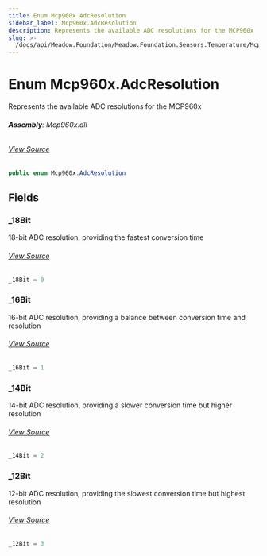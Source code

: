 ```yaml
---
title: Enum Mcp960x.AdcResolution
sidebar_label: Mcp960x.AdcResolution
description: Represents the available ADC resolutions for the MCP960x
slug: >-
  /docs/api/Meadow.Foundation/Meadow.Foundation.Sensors.Temperature/Mcp960x.AdcResolution
---
```

# Enum Mcp960x.AdcResolution
Represents the available ADC resolutions for the MCP960x

###### **Assembly**: Mcp960x.dll
###### [View Source](https://github.com/WildernessLabs/Meadow.Foundation.git/blob/develop/Source/Meadow.Foundation.Peripherals/Sensors.Temperature.Mcp960x/Driver/Mcp960x.Enums.cs#L90)
```csharp title="Declaration"
public enum Mcp960x.AdcResolution
```
## Fields
### _18Bit
18-bit ADC resolution, providing the fastest conversion time
###### [View Source](https://github.com/WildernessLabs/Meadow.Foundation.git/blob/develop/Source/Meadow.Foundation.Peripherals/Sensors.Temperature.Mcp960x/Driver/Mcp960x.Enums.cs#L95)
```csharp title="Declaration"
_18Bit = 0
```
### _16Bit
16-bit ADC resolution, providing a balance between conversion time and resolution
###### [View Source](https://github.com/WildernessLabs/Meadow.Foundation.git/blob/develop/Source/Meadow.Foundation.Peripherals/Sensors.Temperature.Mcp960x/Driver/Mcp960x.Enums.cs#L99)
```csharp title="Declaration"
_16Bit = 1
```
### _14Bit
14-bit ADC resolution, providing a slower conversion time but higher resolution
###### [View Source](https://github.com/WildernessLabs/Meadow.Foundation.git/blob/develop/Source/Meadow.Foundation.Peripherals/Sensors.Temperature.Mcp960x/Driver/Mcp960x.Enums.cs#L103)
```csharp title="Declaration"
_14Bit = 2
```
### _12Bit
12-bit ADC resolution, providing the slowest conversion time but highest resolution
###### [View Source](https://github.com/WildernessLabs/Meadow.Foundation.git/blob/develop/Source/Meadow.Foundation.Peripherals/Sensors.Temperature.Mcp960x/Driver/Mcp960x.Enums.cs#L107)
```csharp title="Declaration"
_12Bit = 3
```
